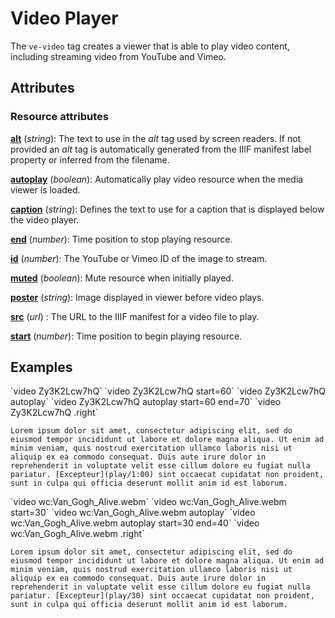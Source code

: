 # Video Player

<style> 
    .markdown-section h3 ~ p > strong > a { color: crimson; font-size: 110%; text-decoration: none; }
    .markdown-section table { 
        margin-left:3rem; 
        width: calc(100% - 6rem); 
        border:1px solid #555;
    }
    .markdown-section td, .markdown-section th {
        border:1px solid #555;
        padding: 8px;
        line-height: 1.2;
    }
    .markdown-section th {
        background-color:#E2F0F7;
        font-weight:bold !important;
        text-align:center !important;
    }
</style>

The `ve-video` tag creates a viewer that is able to play video content, including streaming video from YouTube and Vimeo.

## Attributes

### Resource attributes

**[alt](#examples)** (_string_):  The text to use in the _alt_ tag used by screen readers.  If not provided an _alt_ tag is automatically generated from the IIIF manifest label property or inferred from the filename.

**[autoplay](examples)** (_boolean_):  Automatically play video resource when the media viewer is loaded.

**[caption](#examples)** (_string_): Defines the text to use for a caption that is displayed below the video player.

**[end](#examples)** (_number_): Time position to stop playing resource.

**[id](#examples)** (_number_): The YouTube or Vimeo ID of the image to stream.

**[muted](#examples)** (_boolean_):  Mute resource when initially played.

**[poster](#examples)** (_string_): Image displayed in viewer before video plays.

**[src](#examples)** (_url_) :  The URL to the IIIF manifest for a video file to play.

**[start](#examples)** (_number_):  Time position to begin playing resource.

## Examples

<ve-snippet collapsible label="YouTube streaming video">
`video Zy3K2Lcw7hQ`
</ve-snippet>

<ve-snippet collapsible label="YouTube video and start time">
`video Zy3K2Lcw7hQ start=60`
</ve-snippet>

<ve-snippet collapsible label="YouTube video with autoplay">
`video Zy3K2Lcw7hQ autoplay`
</ve-snippet>

<ve-snippet collapsible label="YouTube video with autoplay and start/end times">
`video Zy3K2Lcw7hQ autoplay start=60 end=70`
</ve-snippet>

<ve-snippet collapsible label="YouTube video, with text trigger">
    `video Zy3K2Lcw7hQ .right`

    Lorem ipsum dolor sit amet, consectetur adipiscing elit, sed do eiusmod tempor incididunt ut labore et dolore magna aliqua. Ut enim ad minim veniam, quis nostrud exercitation ullamco laboris nisi ut aliquip ex ea commodo consequat. Duis aute irure dolor in reprehenderit in voluptate velit esse cillum dolore eu fugiat nulla pariatur. [Excepteur](play/1:00) sint occaecat cupidatat non proident, sunt in culpa qui officia deserunt mollit anim id est laborum.

</ve-snippet>

<ve-snippet collapsible label="Wikimedia Commons hosted video">
`video wc:Van_Gogh_Alive.webm`
</ve-snippet>

<ve-snippet collapsible label="Wikimedia Commons hosted video and start time">
`video wc:Van_Gogh_Alive.webm start=30`
</ve-snippet>

<ve-snippet collapsible label="Wikimedia Commons hosted video with autoplay">
`video wc:Van_Gogh_Alive.webm autoplay`
</ve-snippet>

<ve-snippet collapsible label="Wikimedia Commons hosted video with autoplay and start/end times">
`video wc:Van_Gogh_Alive.webm autoplay start=30 end=40`
</ve-snippet>

<ve-snippet collapsible label="Wikimedia Commons hosted video, with text trigger">
    `video wc:Van_Gogh_Alive.webm .right`

    Lorem ipsum dolor sit amet, consectetur adipiscing elit, sed do eiusmod tempor incididunt ut labore et dolore magna aliqua. Ut enim ad minim veniam, quis nostrud exercitation ullamco laboris nisi ut aliquip ex ea commodo consequat. Duis aute irure dolor in reprehenderit in voluptate velit esse cillum dolore eu fugiat nulla pariatur. [Excepteur](play/30) sint occaecat cupidatat non proident, sunt in culpa qui officia deserunt mollit anim id est laborum.

</ve-snippet>
